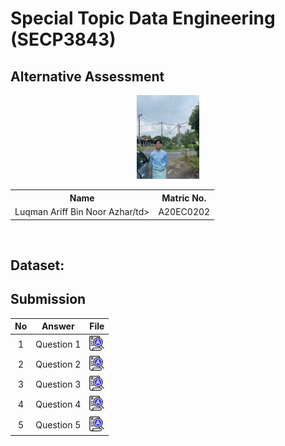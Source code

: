 # Special Topic Data Engineering (SECP3843)

## Alternative Assessment
<p align="center">
<img src="gamabr.jpg"  width="20%">
</p>
<table align="center">
  <tr>
    <th>Name</th>
    <th>Matric No.</th>
  </tr>
  <tr>
    <td>Luqman Ariff Bin Noor Azhar/td>
    <td>A20EC0202</td>
  </tr>
</table>
<br>

## Dataset:
## Submission
| No | Answer | File |
| :-----: | ----- | :------: |
| 1 | Question 1 | <a href="./question 1/answer 1.md"><img src="../../images/answer.png" width="24px" height="24px"></a> |
| 2 | Question 2 | <a href="./question 2/answer 2.md"><img src="../../images/answer.png" width="24px" height="24px"></a> |
| 3 | Question 3 | <a href="./question 3/answer 3.md"><img src="../../images/answer.png" width="24px" height="24px"></a> |
| 4 | Question 4 | <a href="./question 4/answer 4.md"><img src="../../images/answer.png" width="24px" height="24px"></a> |
| 5 | Question 5 | <a href="./question 5/answer 5.md"><img src="../../images/answer.png" width="24px" height="24px"></a> |
